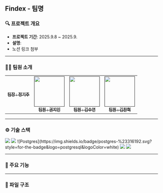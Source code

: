 ## Findex - 팀명

### 🔍 프로젝트 개요
- **프로젝트 기간**: 2025.9.8 ~ 2025.9.
- **설명**: 
- 노션 링크 첨부

---
### 🧑‍💻 팀원 소개
<table>
  <tbody>
    <tr>
      <td align="center"><a href=""><img src="width="100px;" alt=""/><br /><sub><b>팀장 : 정기주 </b></sub></a><br /></td>
      <td align="center"><a href=""><img src="" width="100px;" alt=""/><br /><sub><b>팀원 : 권지인 </b></sub></a><br /></td>
      <td align="center"><a href=""><img src="" width="100px;" alt=""/><br /><sub><b>팀원 : 김수연 </b></sub></a><br /></td>
      <td align="center"><a href=""><img src="" width="100px;" alt=""/><br /><sub><b>팀원 : 김찬혁 </b></sub></a><br /></td>
    </tr>
  </tbody>
</table>

---
### ⚙️ 기술 스택
<div align=left> 
  <img src="https://img.shields.io/badge/java-007396?style=for-the-badge&logo=java&logoColor=white">
  <img src="https://img.shields.io/badge/spring-6DB33F?style=for-the-badge&logo=spring&logoColor=white">
  ![Postgres](https://img.shields.io/badge/postgres-%23316192.svg?style=for-the-badge&logo=postgresql&logoColor=white)
  
  <img src="https://img.shields.io/badge/github-181717?style=for-the-badge&logo=github&logoColor=white">
  <img src="https://img.shields.io/badge/git-F05032?style=for-the-badge&logo=git&logoColor=white">
</div>

---
### 📍 주요 기능



---
### 📂 파일 구조

